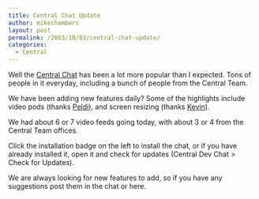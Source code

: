```yaml
---
title: Central Chat Update
author: mikechambers
layout: post
permalink: /2003/10/03/central-chat-update/
categories:
  - Central
---
```



Well the [Central Chat][1] has been a lot more popular than I expected. Tons of people in it everyday, including a bunch of people from the Central Team. 

We have been adding new features daily? Some of the highlights include video pods (thanks [Peldi][2]), and screen resizing (thanks [Kevin][3]).

We had about 6 or 7 video feeds going today, with about 3 or 4 from the Central Team offices.

Click the installation badge on the left to install the chat, or if you have already installed it, open it and check for updates (Central Dev Chat > Check for Updates).

We are always looking for new features to add, so if you have any suggestions post them in the chat or here.

 [1]: http://www.markme.com/mesh/archives/003388.cfm
 [2]: http://www.peldi.com/blog/
 [3]: http://www.klynch.com/
